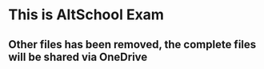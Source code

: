 # This is AltSchool Exam

## Other files has been removed, the complete files will be shared via OneDrive

